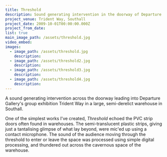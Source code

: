 ```yaml
---
title: Threshold
description: Sound generating intervention in the doorway of Departure Gallery's exhibition in a semi-derelict warehouse.
project_venue: Trident Way, Southall
project_date: 2009-10-01T00:00:00.000Z
project_from_date:
list: true
main_image_path: /assets/threshold.jpg
video_embed:
images:
  - image_path: /assets/threshold.jpg
    description:
  - image_path: /assets/threshold2.jpg
    description:
  - image_path: /assets/threshold3.jpg
    description:
  - image_path: /assets/threshold4.jpg
    description:
---
```

A sound generating intervention across the doorway leading into Departure Gallery's
group exhibition Trident Way in a large, semi-derelict warehouse in Southall.

One of the simplest works I've created, _Threshold_ echoed the PVC strip 
doors often found in warehouses. The semi-translucent plastic strips, giving just a
tantalising glimpse of what lay beyond, were mic'ed up using a contact microphone.
The sound of the audience moving through the threshold to enter or leave the space
was processed using simple digital processing, and thundered out across the cavernous
space of the warehouse.